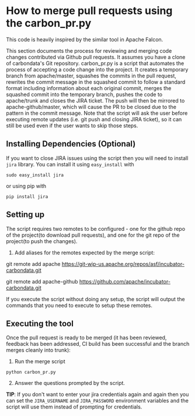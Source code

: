 # How to merge pull requests using the carbon_pr.py

This code is heavily inspired by the similar tool in Apache Falcon.

This section documents the process for reviewing and merging code changes contributed via Github pull requests. It assumes you have a clone of carbondata's Git repository.
carbon_pr.py is a script that automates the process of accepting a code change into the project. It creates a temporary branch from apache/master, squashes the commits in the pull request, rewrites the commit message in the squashed commit to follow a standard format including information about each original commit, merges the squashed commit into the temporary branch, pushes the code to apache/trunk and closes the JIRA ticket. The push will then be mirrored to apache-github/master, which will cause the PR to be closed due to the pattern in the commit message. Note that the script will ask the user before executing remote updates (i.e. git push and closing JIRA ticket), so it can still be used even if the user wants to skip those steps.

## Installing Dependencies (Optional)
If you want to close JIRA issues using the script then you will need to install `jira` library.
You can install it using `easy_install` with 

`sudo easy_install jira`

or using pip with

`pip install jira`


## Setting up
The script requires two remotes to be configured - one for the github repo of the project(to download pull requests),
and one for the git repo of the project(to push the changes). 
  
1. Add aliases for the remotes expected by the merge script:
 
git remote add apache https://git-wip-us.apache.org/repos/asf/incubator-carbondata.git
 
git remote add apache-github https://github.com/apache/incubator-carbondata.git
 
If you execute the script without doing any setup,
the script will output the commands that you need to execute to setup these remotes. 



## Executing the tool
Once the pull request is ready to be merged (it has been reviewed, feedback has been addressed, CI build has been successful and the branch merges cleanly into trunk):

1. Run the merge script

 `python carbon_pr.py`
 
2. Answer the questions prompted by the script.



**TIP**: If you don't want to enter your jira credentials again and again then you can 
set the `JIRA_USERNAME` and `JIRA_PASSWORD` environment variables and the script will
use them instead of prompting for credentials.